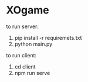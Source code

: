 # XOgame

to run server:
1) pip install -r requiremets.txt
2) python main.py

to run client:
1) cd client
2) npm run serve
